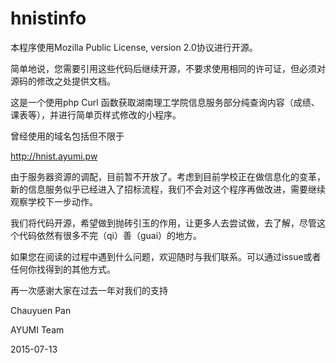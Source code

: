 # hnistinfo

本程序使用Mozilla Public License, version 2.0协议进行开源。

简单地说，您需要引用这些代码后继续开源，不要求使用相同的许可证，但必须对源码的修改之处提供文档。

这是一个使用php Curl 函数获取湖南理工学院信息服务部分纯查询内容（成绩、课表等），并进行简单页样式修改的小程序。

曾经使用的域名包括但不限于

http://hnist.ayumi.pw

由于服务器资源的调配，目前暂不开放了。考虑到目前学校正在做信息化的变革，新的信息服务似乎已经进入了招标流程，我们不会对这个程序再做改进，需要继续观察学校下一步动作。

我们将代码开源，希望做到抛砖引玉的作用，让更多人去尝试做，去了解，尽管这个代码依然有很多不完（qi）善（guai）的地方。

如果您在阅读的过程中遇到什么问题，欢迎随时与我们联系。可以通过issue或者任何你找得到的其他方式。

再一次感谢大家在过去一年对我们的支持

Chauyuen Pan

AYUMI Team

2015-07-13
